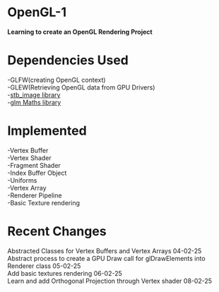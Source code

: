 # OpenGL-1

**Learning to create an OpenGL Rendering Project**
# Dependencies Used
-GLFW(creating OpenGL context)  
-GLEW(Retrieving OpenGL data from GPU Drivers)  
-[stb_image library](https://github.com/nothings/stb/blob/5c205738c191bcb0abc65c4febfa9bd25ff35234/stb_image.h)  
-[glm Maths library](https://github.com/g-truc/glm/tree/1.0.1)

# Implemented
-Vertex Buffer  
-Vertex Shader  
-Fragment Shader  
-Index Buffer Object  
-Uniforms  
-Vertex Array  
-Renderer Pipeline  
-Basic Texture rendering

# Recent Changes
Abstracted Classes for Vertex Buffers and Vertex Arrays 04-02-25  
Abstract process to create a GPU Draw call for glDrawElements into Renderer class 05-02-25  
Add basic textures rendering 06-02-25  
Learn and add Orthogonal Projection through Vertex shader 08-02-25
